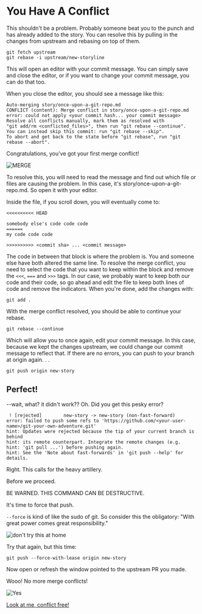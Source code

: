 # You Have A Conflict

This shouldn't be a problem. Probably someone beat you to the punch and has
already added to the story. You can resolve this by pulling in the changes from
upstream and rebasing on top of them.

```
git fetch upstream
git rebase -i upstream/new-storyline
```
This will open an editor with your commit message. You can simply save and
close the editor, or if you want to change your commit message, you can do that
too.

When you close the editor, you should see a message like this:

```
Auto-merging story/once-upon-a-git-repo.md
CONFLICT (content): Merge conflict in story/once-upon-a-git-repo.md
error: could not apply <your commit hash... your commit message>
Resolve all conflicts manually, mark them as resolved with
"git add/rm <conflicted_files>", then run "git rebase --continue".
You can instead skip this commit: run "git rebase --skip".
To abort and get back to the state before "git rebase", run "git rebase --abort".
```

Congratulations, you've got your first merge conflict!

![MERGE](https://cdn-images-1.medium.com/max/1600/1*McV_rylg2T2Y6dOb1x3wCw.gif)


To resolve this, you will need to read the message and find out which file or
files are causing the problem. In this case, it's
story/once-upon-a-git-repo.md. So open it with your editor.

Inside the file, if you scroll down, you will eventually come to:

```
<<<<<<<<<< HEAD

somebody else's code code code
======
my code code code

>>>>>>>>>> <commit sha> ... <commit message>
```

The code in between that block is where the problem is. You and someone else
have both altered the same line. To resolve the merge conflict, you need to
select the code that you want to keep within the block and remove the `<<<`,
`===` and `>>>` tags. In our case, we probably want to keep both our code and
their code, so go ahead and edit the file to keep both lines of code and remove
the indicators. When you're done, add the changes with:

```
git add .
```

With the merge conflict resolved, you should be able to continue your rebase.

```
git rebase --continue
```

Which will allow you to once again, edit your commit message. In this case,
because we kept the changes upstream, we could change our commit message to
reflect that.
If there are no errors, you can push to your branch at origin again. . .

```
git push origin new-story
```

## Perfect!

--wait, what? it didn't work?? Oh. Did you get this pesky error?

```
 ! [rejected]        new-story -> new-story (non-fast-forward)
error: failed to push some refs to 'https://github.com/<your-user-name>/git-your-own-adventure.git'
hint: Updates were rejected because the tip of your current branch is behind
hint: its remote counterpart. Integrate the remote changes (e.g.
hint: 'git pull ...') before pushing again.
hint: See the 'Note about fast-forwards' in 'git push --help' for details.
```

Right. This calls for the heavy artillery.

Before we proceed.

BE WARNED. THIS COMMAND CAN BE DESTRUCTIVE.

It's time to force that push.

`--force` is kind of like the sudo of git. So consider this the obligatory:
"With great power comes great responsibility."

![don't try this at home](https://cdn-images-1.medium.com/max/1600/1*h_k_S8AKyK84BHrNZsaQOA.png)

Try that again, but this time:

```
git push --force-with-lease origin new-story
```
Now open or refresh the window pointed to the upstream PR you made.

Wooo! No more merge conflicts!

![Yes](https://memegenerator.net/img/instances/68506713.jpg)

[Look at me, conflict free!](success.md)
